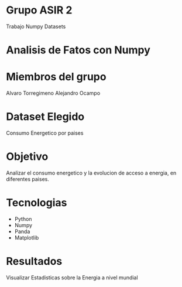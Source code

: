 # Grupo ASIR 2
Trabajo Numpy Datasets
# Analisis de Fatos con Numpy
# Miembros del grupo
Alvaro Torregimeno
Alejandro Ocampo
# Dataset Elegido
Consumo Energetico por paises
# Objetivo
Analizar el consumo energetico y la evolucion de acceso a energia, en diferentes paises.
# Tecnologias
- Python
- Numpy
- Panda
- Matplotlib

# Resultados
Visualizar Estadisticas sobre la Energia a nivel mundial
